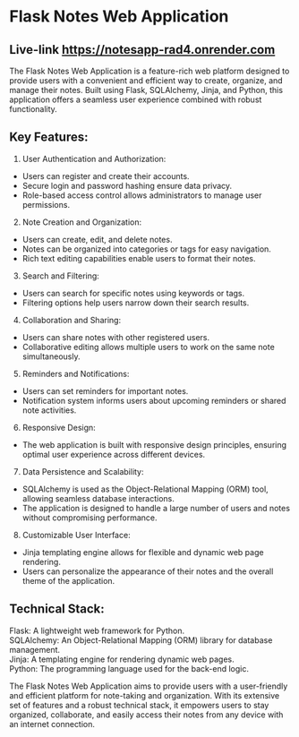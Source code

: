 # Flask Notes Web Application

## Live-link https://notesapp-rad4.onrender.com

The Flask Notes Web Application is a feature-rich web platform designed to provide users with a convenient and efficient way to create, organize, and manage their notes. Built using Flask, SQLAlchemy, Jinja, and Python, this application offers a seamless user experience combined with robust functionality.

## Key Features:

1. User Authentication and Authorization:

* Users can register and create their accounts.
* Secure login and password hashing ensure data privacy.
* Role-based access control allows administrators to manage user permissions.

2. Note Creation and Organization:

* Users can create, edit, and delete notes.
* Notes can be organized into categories or tags for easy navigation.
* Rich text editing capabilities enable users to format their notes.

3. Search and Filtering:

* Users can search for specific notes using keywords or tags.
* Filtering options help users narrow down their search results.

4. Collaboration and Sharing:

* Users can share notes with other registered users.
* Collaborative editing allows multiple users to work on the same note simultaneously.

5. Reminders and Notifications:

* Users can set reminders for important notes.
* Notification system informs users about upcoming reminders or shared note activities.

6. Responsive Design:

* The web application is built with responsive design principles, ensuring optimal user experience across different devices.

7. Data Persistence and Scalability:

* SQLAlchemy is used as the Object-Relational Mapping (ORM) tool, allowing seamless database interactions.
* The application is designed to handle a large number of users and notes without compromising performance.

8. Customizable User Interface:

* Jinja templating engine allows for flexible and dynamic web page rendering.
* Users can personalize the appearance of their notes and the overall theme of the application.

## Technical Stack:

Flask: A lightweight web framework for Python.<br>
SQLAlchemy: An Object-Relational Mapping (ORM) library for database management.<br>
Jinja: A templating engine for rendering dynamic web pages.<br>
Python: The programming language used for the back-end logic.

The Flask Notes Web Application aims to provide users with a user-friendly and efficient platform for note-taking and organization. With its extensive set of features and a robust technical stack, it empowers users to stay organized, collaborate, and easily access their notes from any device with an internet connection.
